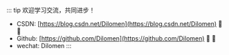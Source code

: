 <!-- <img src="http://cnpm.dilomen.top:9001/tagsm1aero.jpg" /> -->

::: tip 欢迎学习交流，共同进步！

- CSDN: [https://blog.csdn.net/Dilomen](https://blog.csdn.net/Dilomen) :tada: :100:
- Github: [https://github.com/Dilomen](https://github.com/Dilomen) :tada: :100:
- wechat: Dilomen
  :::

